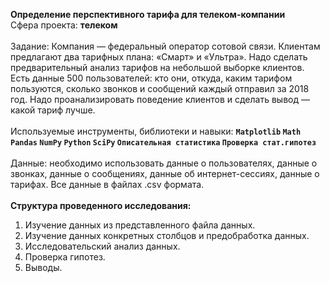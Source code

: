 <b>Определение перспективного тарифа для телеком-компании</b><br/>
Сфера проекта: <b>телеком</b><br/><br/>
Задание: Компания — федеральный оператор сотовой связи. Клиентам предлагают два тарифных плана: «Смарт» и «Ультра». Надо сделать предварительный анализ тарифов на небольшой выборке клиентов. Есть данные 500 пользователей: кто они, откуда, каким тарифом пользуются, сколько звонков и сообщений каждый отправил за 2018 год. Надо проанализировать поведение клиентов и сделать вывод — какой тариф лучше. <br/><br/>
Используемые инструменты, библиотеки и навыки: <b>`Matplotlib` `Math` `Pandas` `NumPy` `Python` `SciPy` `Описательная статистика` `Проверка стат.гипотез`</b><br/><br/>
Данные: необходимо использовать данные о пользователях, данные о звонках, данные о сообщениях,  данные об интернет-сессиях, данные о тарифах. Все данные в файлах .csv формата.<br/><br/>
<b>Структура проведенного исследования: </b><br/>
1. Изучение данных из представленного файла данных.<br/>
2. Изучение данных конкретных столбцов и предобработка данных.<br/>
3. Исследовательский анализ данных.<br/>
4. Проверка гипотез.<br/>
5. Выводы.
